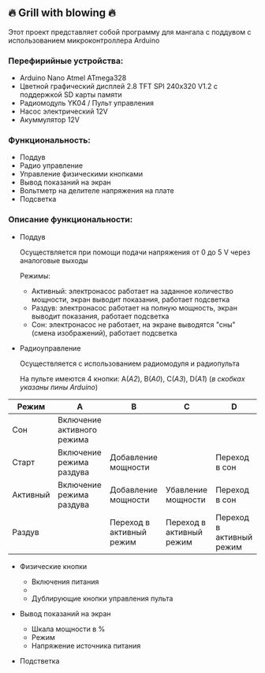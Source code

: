 ## :fire: Grill with blowing :fire:

Этот проект представляет собой программу для мангала с поддувом с использованием микроконтроллера Arduino

### Перефирийные устройства: 
- Arduino Nano Atmel ATmega328
- Цветной графический дисплей 2.8 TFT SPI 240х320 V1.2 с поддержкой SD карты памяти
- Радиомодуль YK04 / Пульт управления
- Насос электрический 12V
- Акуммулятор 12V

### Функциональность:
- Поддув
- Радио управление
- Управление физическими кнопками
- Вывод показаний на экран
- Вольтметр на делителе напряжения на плате
- Подсветка

### Описание функциональности:
- Поддув

  Осуществляется при помощи подачи напряжения от 0 до 5 V через аналоговые выходы
  
  Режимы:
  
  * Активный: электронасос работает на заданное количество мощности, экран выводит показания, работает подсветка
  * Раздув: электронасос работает на полную мощность, экран выводит показания, работает подсветка
  * Сон: электронасос не работает, на экране выводятся "сны" (смена изображений), работает подсветка
- Радиоуправление
  
  Осуществляется с использованием радиомодуля и радиопульта
  
  На пульте имеются 4 кнопки: A(*A2*),  B(*A0*),  C(*A3*),  D(*A1*) (*в скобках указаны пины Arduino*)

| Режим | A | B | C | D |
|-|-|-|-|-|
| Сон | Включение активного режима |  |  |  |
| Старт | Включение режима раздува | Добавление мощности |  | Переход в сон |
| Активный | Включение режима раздува | Добавление мощности | Убавление мощности | Переход в сон |
| Раздув |  | Переход в активный режим | Переход в активный режим | Переход в активный режим |

- Физические кнопки

  * Включения питания
  * 
  * Дублирующие кнопки управления пульта
  
- Вывод показаний на экран

  * Шкала мощности в %
  * Режим
  * Напряжение источника питания
  
- Подстветка